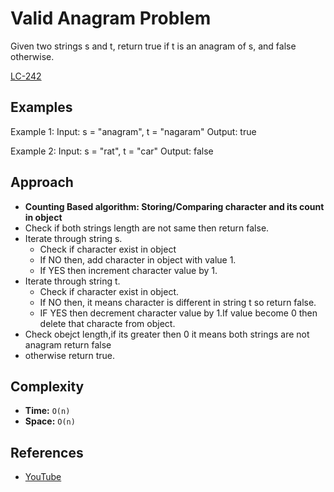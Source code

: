 # Valid Anagram Problem
Given two strings s and t, return true if t is an anagram of s, and false otherwise. 

[LC-242](https://leetcode.com/problems/valid-anagram/)

## Examples
Example 1:
Input: s = "anagram", t = "nagaram"
Output: true

Example 2:
Input: s = "rat", t = "car"
Output: false

## Approach 
- **Counting Based algorithm: Storing/Comparing character and its count in object**
- Check if both strings length are not same then return false.
- Iterate through string s.
   - Check if character exist in object
    - If NO then, add character in object with value 1.
    - If YES then increment character value by 1.
- Iterate through string t.
   - Check if character exist in object.
    - If NO then, it means character is different in string t so return false.
    - IF YES then decrement character value by 1.If value become 0 then delete that characte from object.
- Check obejct length,if its greater then 0 it means both strings are not anagram return false
- otherwise return true.

## Complexity

- **Time:** `O(n)`
- **Space:** `O(n)`

## References

- [YouTube](https://www.youtube.com/watch?v=rpMbqzlvKtA)